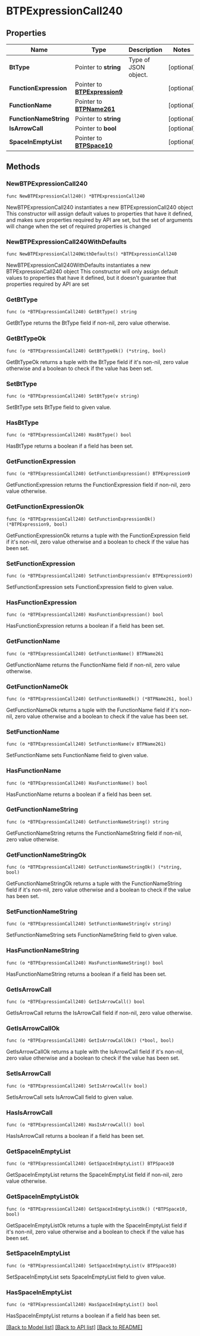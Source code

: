 # BTPExpressionCall240

## Properties

Name | Type | Description | Notes
------------ | ------------- | ------------- | -------------
**BtType** | Pointer to **string** | Type of JSON object. | [optional] 
**FunctionExpression** | Pointer to [**BTPExpression9**](BTPExpression9.md) |  | [optional] 
**FunctionName** | Pointer to [**BTPName261**](BTPName261.md) |  | [optional] 
**FunctionNameString** | Pointer to **string** |  | [optional] 
**IsArrowCall** | Pointer to **bool** |  | [optional] 
**SpaceInEmptyList** | Pointer to [**BTPSpace10**](BTPSpace10.md) |  | [optional] 

## Methods

### NewBTPExpressionCall240

`func NewBTPExpressionCall240() *BTPExpressionCall240`

NewBTPExpressionCall240 instantiates a new BTPExpressionCall240 object
This constructor will assign default values to properties that have it defined,
and makes sure properties required by API are set, but the set of arguments
will change when the set of required properties is changed

### NewBTPExpressionCall240WithDefaults

`func NewBTPExpressionCall240WithDefaults() *BTPExpressionCall240`

NewBTPExpressionCall240WithDefaults instantiates a new BTPExpressionCall240 object
This constructor will only assign default values to properties that have it defined,
but it doesn't guarantee that properties required by API are set

### GetBtType

`func (o *BTPExpressionCall240) GetBtType() string`

GetBtType returns the BtType field if non-nil, zero value otherwise.

### GetBtTypeOk

`func (o *BTPExpressionCall240) GetBtTypeOk() (*string, bool)`

GetBtTypeOk returns a tuple with the BtType field if it's non-nil, zero value otherwise
and a boolean to check if the value has been set.

### SetBtType

`func (o *BTPExpressionCall240) SetBtType(v string)`

SetBtType sets BtType field to given value.

### HasBtType

`func (o *BTPExpressionCall240) HasBtType() bool`

HasBtType returns a boolean if a field has been set.

### GetFunctionExpression

`func (o *BTPExpressionCall240) GetFunctionExpression() BTPExpression9`

GetFunctionExpression returns the FunctionExpression field if non-nil, zero value otherwise.

### GetFunctionExpressionOk

`func (o *BTPExpressionCall240) GetFunctionExpressionOk() (*BTPExpression9, bool)`

GetFunctionExpressionOk returns a tuple with the FunctionExpression field if it's non-nil, zero value otherwise
and a boolean to check if the value has been set.

### SetFunctionExpression

`func (o *BTPExpressionCall240) SetFunctionExpression(v BTPExpression9)`

SetFunctionExpression sets FunctionExpression field to given value.

### HasFunctionExpression

`func (o *BTPExpressionCall240) HasFunctionExpression() bool`

HasFunctionExpression returns a boolean if a field has been set.

### GetFunctionName

`func (o *BTPExpressionCall240) GetFunctionName() BTPName261`

GetFunctionName returns the FunctionName field if non-nil, zero value otherwise.

### GetFunctionNameOk

`func (o *BTPExpressionCall240) GetFunctionNameOk() (*BTPName261, bool)`

GetFunctionNameOk returns a tuple with the FunctionName field if it's non-nil, zero value otherwise
and a boolean to check if the value has been set.

### SetFunctionName

`func (o *BTPExpressionCall240) SetFunctionName(v BTPName261)`

SetFunctionName sets FunctionName field to given value.

### HasFunctionName

`func (o *BTPExpressionCall240) HasFunctionName() bool`

HasFunctionName returns a boolean if a field has been set.

### GetFunctionNameString

`func (o *BTPExpressionCall240) GetFunctionNameString() string`

GetFunctionNameString returns the FunctionNameString field if non-nil, zero value otherwise.

### GetFunctionNameStringOk

`func (o *BTPExpressionCall240) GetFunctionNameStringOk() (*string, bool)`

GetFunctionNameStringOk returns a tuple with the FunctionNameString field if it's non-nil, zero value otherwise
and a boolean to check if the value has been set.

### SetFunctionNameString

`func (o *BTPExpressionCall240) SetFunctionNameString(v string)`

SetFunctionNameString sets FunctionNameString field to given value.

### HasFunctionNameString

`func (o *BTPExpressionCall240) HasFunctionNameString() bool`

HasFunctionNameString returns a boolean if a field has been set.

### GetIsArrowCall

`func (o *BTPExpressionCall240) GetIsArrowCall() bool`

GetIsArrowCall returns the IsArrowCall field if non-nil, zero value otherwise.

### GetIsArrowCallOk

`func (o *BTPExpressionCall240) GetIsArrowCallOk() (*bool, bool)`

GetIsArrowCallOk returns a tuple with the IsArrowCall field if it's non-nil, zero value otherwise
and a boolean to check if the value has been set.

### SetIsArrowCall

`func (o *BTPExpressionCall240) SetIsArrowCall(v bool)`

SetIsArrowCall sets IsArrowCall field to given value.

### HasIsArrowCall

`func (o *BTPExpressionCall240) HasIsArrowCall() bool`

HasIsArrowCall returns a boolean if a field has been set.

### GetSpaceInEmptyList

`func (o *BTPExpressionCall240) GetSpaceInEmptyList() BTPSpace10`

GetSpaceInEmptyList returns the SpaceInEmptyList field if non-nil, zero value otherwise.

### GetSpaceInEmptyListOk

`func (o *BTPExpressionCall240) GetSpaceInEmptyListOk() (*BTPSpace10, bool)`

GetSpaceInEmptyListOk returns a tuple with the SpaceInEmptyList field if it's non-nil, zero value otherwise
and a boolean to check if the value has been set.

### SetSpaceInEmptyList

`func (o *BTPExpressionCall240) SetSpaceInEmptyList(v BTPSpace10)`

SetSpaceInEmptyList sets SpaceInEmptyList field to given value.

### HasSpaceInEmptyList

`func (o *BTPExpressionCall240) HasSpaceInEmptyList() bool`

HasSpaceInEmptyList returns a boolean if a field has been set.


[[Back to Model list]](../README.md#documentation-for-models) [[Back to API list]](../README.md#documentation-for-api-endpoints) [[Back to README]](../README.md)


